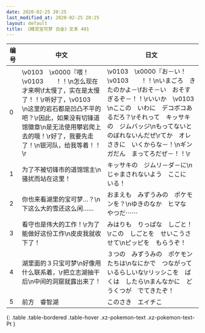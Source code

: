 ```yaml
---
date: 2020-02-25 20:25
last_modified_at: 2020-02-25 20:25
layout: default
title: 《精灵宝可梦 白金》文本 401
---
```

| 编号 | 中文 | 日文 |
| ---- | ---- | ---- |
| 0 | \v0103　\x0000『喂！\v0103　　！！\n怎么现在才来啊\f太慢了，实在是太慢了！！\r听好了，\v0103　　\n这里的岩石都是凹凸不平的吧？\r因此，如果没有切锋道馆徽章\n是无法使用攀岩爬上去的哦！\r好了，我要先走了！\n银河队，给我等着！！\r | \v0103　\x0000『お－い！　\v0103　　！！\nいまごろ　きたのかよ－\fおそ－い　おそすぎるぞ－！！\rいいか　\v0103　　\nここの　いわに　デコボコあるだろ？\rそれって　キッサキの　ジムバッジ\nもってないと　のぼれないんだぜ\rてか　オレ　さきに　いくからな－！\nギンガだん　まってろだぜ－！！\r |
| 1 | 为了不被切锋市的道馆馆主\n骚扰而站在这里！ | キッサキの　ジムリ－ダ－に\nじゃまされないよう　ここに　いる！ |
| 2 | 你也来看湖里的宝可梦…？\n下这么大的雪还这么闲…… | おまえも　みずうみの　ポケモンを？\nゆきのなか　ヒマな　やつだ⋯⋯ |
| 3 | 看守也是伟大的工作！\r为了能做好这份工作\n皮皮我就收下了！ | みはりも　りっぱな　しごと！\rこの　しごとを　せいこうさせて\nピッピを　もらうぞ！ |
| 4 | 湖里面的３只宝可梦\n好像用什么联系着，\r把立志湖抽干后\n中间的洞窟就露出来了！ | ３つの　みずうみの　ポケモンたちは\nなにかで　つながっているらしいな\rリッシこを　ばくは　したら\nまんなかに　どうくつが　でてきたぞ！ |
| 5 | 前方　睿智湖 | このさき　エイチこ |
{: .table .table-bordered .table-hover .xz-pokemon-text .xz-pokemon-text-Pt }